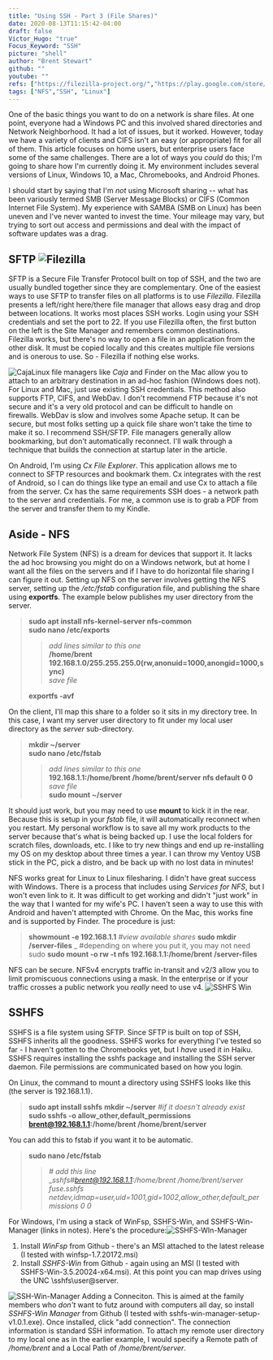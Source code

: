 ```yaml
---
title: "Using SSH - Part 3 (File Shares)"
date: 2020-08-13T11:15:42-04:00
draft: false
Victor_Hugo: "true"
Focus_Keyword: "SSH"
picture: "shell"
author: "Brent Stewart"
github: ""
youtube: ""
refs: ["https://filezilla-project.org/","https://play.google.com/store/apps/details?id=com.cxinventor.file.explorer&hl=en_US", "https://github.com/billziss-gh/winfsp/releases/tag/v1.7", "https://github.com/billziss-gh/sshfs-win", "https://github.com/evsar3/sshfs-win-manager"]
tags: ["NFS","SSH", "Linux"]
---
```


One of the basic things you want to do on a network is share files.  At one point, everyone had a Windows PC and this involved shared directories and Network Neighborhood.  It had a lot of issues, but it worked.  However, today we have a variety of clients and CIFS isn't an easy (or appropriate) fit for all of them.  This article focuses on home users, but enterprise users face some of the same challenges.  There are a lot of ways you _could_ do this; I'm going to share how I'm currently doing it.  My environment includes several versions of Linux, Windows 10, a Mac, Chromebooks, and Android Phones.

I should start by saying that I'm _not_ using Microsoft sharing -- what has been variously termed SMB (Server Message Blocks) or CIFS (Common Internet File System).  My experience with SAMBA (SMB on Linux) has been uneven and I've never wanted to invest the time.  Your mileage may vary, but trying to sort out access and permissions and deal with the impact of software updates was a drag.

## SFTP ![Filezilla](/Filezilla.png#floatright)
SFTP is a Secure File Transfer Protocol built on top of SSH, and the two are usually bundled together since they are complementary.  One of the easiest ways to use SFTP to transfer files on all platforms is to use _Filezilla_.  Filezilla presents a left/right here/there file manager that allows easy drag and drop between locations.  It works most places SSH works.  Login using your SSH credentials and set the port to 22.  If you use Filezilla often, the first button on the left is the Site Manager and remembers common destinations.  Filezilla works, but there's no way to open a file in an application from the other disk.  It must be copied locally and this creates multiple file versions and is onerous to use.  So - Filezilla if nothing else works.

![Caja](/caja.png#floatleft)Linux file managers like _Caja_ and Finder on the Mac allow you to attach to an arbitrary destination in an ad-hoc fashion (Windows does not).  For Linux and Mac, just use existing SSH credentials.  This method also supports FTP, CIFS, and WebDav.  I don't recommend FTP because it's not secure and it's a very old protocol and can be difficult to handle on firewalls.  WebDav is slow and involves some Apache setup.  It can be secure, but most folks setting up a quick file share won't take the time to make it so.  I recommend SSH/SFTP.  File managers generally allow bookmarking, but don't automatically reconnect.  I'll walk through a technique that builds the connection at startup later in the article. 

On Android, I'm using _Cx File Explorer_.  This application allows me to connect to SFTP resources and bookmark them.  Cx integrates with the rest of Android, so I can do things like type an email and use Cx to attach a file from the server.  Cx has the same requirements SSH does - a network path to the server and credentials. For me, a common use is to grab a PDF from the server and transfer them to my Kindle.

## Aside - NFS

Network File System (NFS) is a dream for devices that support it.  It lacks the ad hoc browsing you might do on a Windows network, but at home I want all the files on the servers and if I have to do horizontal file sharing I can figure it out.  Setting up NFS on the server involves getting the NFS server, setting up the _/etc/fstab_ configuration file, and publishing the share using __exportfs__.  The example below publishes my user directory from the server.

> __sudo apt install nfs-kernel-server nfs-common__  
> __sudo nano /etc/exports__  
>> _add lines similar to this one_  
>> __/home/brent 192.168.1.0/255.255.255.0(rw,anonuid=1000,anongid=1000,sync)__  
>> _save file_  
>  
> __exportfs -avf__ 

On the client, I'll map this share to a folder so it sits in my directory tree.  In this case, I want my server user directory to fit under my local user directory as the _server_ sub-directory.

> __mkdir ~/server__  
> __sudo nano /etc/fstab__  
>> _add lines similar to this one_  
>> __192.168.1.1:/home/brent /home/brent/server nfs default 0 0__  
>> _save file_  
> __sudo mount ~/server__  

It should just work, but you may need to use __mount__ to kick it in the rear.  Because this is setup in your _fstab_ file, it will automatically reconnect when you restart.  My personal workflow is to save all my work products to the server because that's what is being backed up.  I use the local folders for scratch files, downloads, etc.  I like to try new things and end up re-installing my OS on my desktop about three times a year.  I can throw my Ventoy USB stick in the PC, pick a distro, and be back up with no lost data in minutes!

NFS works great for Linux to Linux filesharing.  I didn't have great success with Windows.  There is a process that includes using _Services for NFS_, but I won't even link to it.  It was difficult to get working and didn't "just work" in the way that I wanted for my wife's PC.  I haven't seen a way to use this with Android and haven't attempted with Chrome.  On the Mac, this works fine and is supported by Finder.  The procedure is just:

> __showmount -e 192.168.1.1__  _#view available shares_
> __sudo mkdir /server-files__ _ #depending on where you put it, you may not need sudo
> __sudo mount -o rw -t nfs 192.168.1.1:/home/brent /server-files__

NFS can be secure.  NFSv4 encrypts traffic in-transit and v2/3 allow you to limit promiscuous connections using a mask.  In the enterprise or if your traffic crosses a public network you _really_ need to use v4. 
![SSHFS Win](https://raw.githubusercontent.com/billziss-gh/sshfs-win/master/cap.gif#floatright)
##  SSHFS 

SSHFS is a file system using SFTP.  Since SFTP is built on top of SSH, SSHFS inherits all the goodness.  SSHFS  works for everything I've tested so far - I haven't gotten to the Chromebooks yet, but I _have_ used it in Haiku.  SSHFS requires installing the sshfs package and installing the SSH server daemon.  File permissions are communicated based on how you login.

On Linux, the command to mount a directory using SSHFS looks like this (the server is 192.168.1.1).
> __sudo apt install sshfs__
> __mkdir ~/server__  _#if it doesn't already exist_  
> __sudo sshfs -o allow_other,default_permissions brent@192.168.1.1:/home/brent /home/brent/server__  

You can add this to fstab if you want it to be automatic.
> __sudo nano /etc/fstab__  
>> _# add this line_   
>> __sshfs#brent@192.168.1.1:/home/brent /home/brent/server fuse.sshfs _netdev,idmap=user,uid=1001,gid=1002,allow_other,default_permissions 0 0__  


For Windows, I'm using a stack of WinFsp, SSHFS-Win, and SSHFS-Win-Manager (links in notes).  Here's the procedure:![SSHFS-WIn-Manager](/SSHFS-Win-Manager.png#floatleft)
1. Install _WinFsp_ from Github - there's an MSI attached to the latest release (I tested with winfsp-1.7.20172.msi)  
2. Install _SSHFS-Win_ from Github - again using an MSI (I tested with SSHFS-Win-3.5.20024-x64.msi).  At this point you can map drives using the UNC \\sshfs\user@server.  

![SSH-Win-Manager Adding a Conneciton](/SSHFS-Win-Manager-Add.png#floatright). This is aimed at the family members who _don't_ want to futz around with computers all day, so install _SSHFS-Win Manager_ from Github (I tested with sshfs-win-manager-setup-v1.0.1.exe).  Once installed, click "add connection".  The connection information is standard SSH information.  To attach my remote user directory to my local one as in the earlier example, I would specify a Remote path of _/home/brent_ and a Local Path of _/home/brent/server_.  